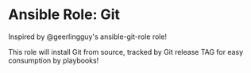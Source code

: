 # Ansible Role: Git

Inspired by @geerlingguy's ansible-git-role role!

This role will install Git from source, tracked by Git release TAG for easy consumption by playbooks!